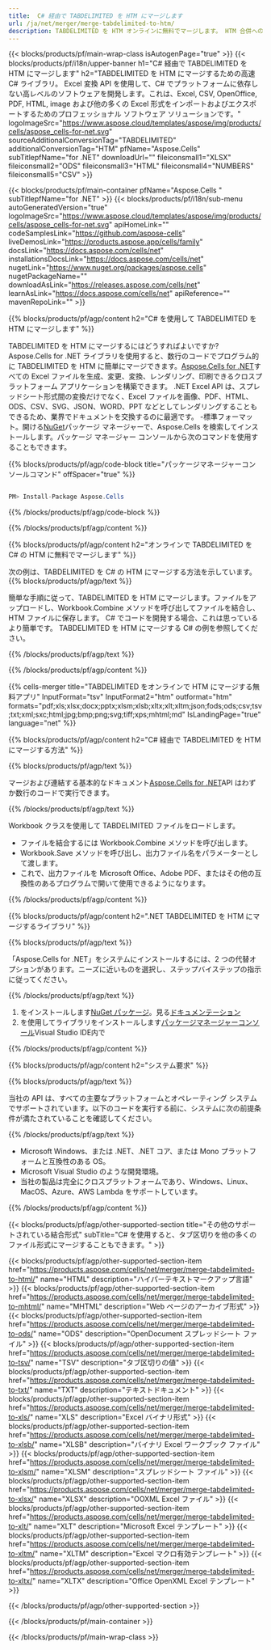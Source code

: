 ```yaml
---
title:  C# 経由で TABDELIMITED を HTM にマージします
url: /ja/net/merger/merge-tabdelimited-to-htm/ 
description: TABDELIMITED を HTM オンラインに無料でマージします。 HTM 合併への無料オンライン TABDELIMITED。 TABDELIMITED を Word、Excel、PPTX、PDF、JPG、HTML、ODS、SVG、XPS などに結合します。
---
```

{{< blocks/products/pf/main-wrap-class isAutogenPage="true" >}}
{{< blocks/products/pf/i18n/upper-banner h1="C# 経由で TABDELIMITED を HTM にマージします" h2="TABDELIMITED を HTM にマージするための高速 C# ライブラリ。 Excel 変換 API を使用して、C# でプラットフォームに依存しない高レベルのソフトウェアを開発します。これは、Excel, CSV, OpenOffice, PDF, HTML, image および他の多くの Excel 形式をインポートおよびエクスポートするためのプロフェッショナル ソフトウェア ソリューションです。" logoImageSrc="https://www.aspose.cloud/templates/aspose/img/products/cells/aspose_cells-for-net.svg" sourceAdditionalConversionTag="TABDELIMITED" additionalConversionTag="HTM" pfName="Aspose.Cells" subTitlepfName="for .NET" downloadUrl="" fileiconsmall1="XLSX" fileiconsmall2="ODS" fileiconsmall3="HTML" fileiconsmall4="NUMBERS" fileiconsmall5="CSV" >}}

{{< blocks/products/pf/main-container pfName="Aspose.Cells " subTitlepfName="for .NET" >}}
{{< blocks/products/pf/i18n/sub-menu autoGeneratedVersion="true" logoImageSrc="https://www.aspose.cloud/templates/aspose/img/products/cells/aspose_cells-for-net.svg" apiHomeLink="" codeSamplesLink="https://github.com/aspose-cells" liveDemosLink="https://products.aspose.app/cells/family" docsLink="https://docs.aspose.com/cells/net" installationsDocsLink="https://docs.aspose.com/cells/net" nugetLink="https://www.nuget.org/packages/aspose.cells" nugetPackageName="" downloadAsLink="https://releases.aspose.com/cells/net" learnAsLink="https://docs.aspose.com/cells/net" apiReference="" mavenRepoLink="" >}}

{{% blocks/products/pf/agp/content h2="C# を使用して TABDELIMITED を HTM にマージします" %}}

TABDELIMITED を HTM にマージするにはどうすればよいですか? Aspose.Cells for .NET ライブラリを使用すると、数行のコードでプログラム的に TABDELIMITED を HTM に簡単にマージできます。[Aspose.Cells for .NET](https://products.aspose.com/cells/net)すべての Excel ファイルを生成、変更、変換、レンダリング、印刷できるクロスプラットフォーム アプリケーションを構築できます。 .NET Excel API は、スプレッドシート形式間の変換だけでなく、Excel ファイルを画像、PDF、HTML、ODS、CSV、SVG、JSON、WORD、PPT などとしてレンダリングすることもできるため、業界でドキュメントを交換するのに最適です。 -標準フォーマット。開ける[NuGet](https://www.nuget.org/packages/aspose.cells)パッケージ マネージャーで、Aspose.Cells を検索してインストールします。パッケージ マネージャー コンソールから次のコマンドを使用することもできます。

{{% blocks/products/pf/agp/code-block title="パッケージマネージャーコンソールコマンド" offSpacer="true" %}}

```cs

PM> Install-Package Aspose.Cells

```

{{% /blocks/products/pf/agp/code-block %}}

{{% /blocks/products/pf/agp/content %}}

{{% blocks/products/pf/agp/content h2="オンラインで TABDELIMITED を C# の HTM に無料でマージします" %}}

次の例は、TABDELIMITED を C# の HTM にマージする方法を示しています。
{{% blocks/products/pf/agp/text %}}

簡単な手順に従って、TABDELIMITED を HTM にマージします。ファイルをアップロードし、Workbook.Combine メソッドを呼び出してファイルを結合し、HTM ファイルに保存します。 C# でコードを開発する場合、これは思っているより簡単です。 TABDELIMITED を HTM にマージする C# の例を参照してください。

{{% /blocks/products/pf/agp/text %}}

{{% /blocks/products/pf/agp/content %}}

{{% cells-merger title="TABDELIMITED をオンラインで HTM にマージする無料アプリ" InputFormat="tsv" InputFormat2="htm" outformat="htm" formats="pdf;xls;xlsx;docx;pptx;xlsm;xlsb;xltx;xlt;xltm;json;fods;ods;csv;tsv;txt;xml;sxc;html;jpg;bmp;png;svg;tiff;xps;mhtml;md" IsLandingPage="true" language="net" %}}

{{% blocks/products/pf/agp/content h2="C# 経由で TABDELIMITED を HTM にマージする方法" %}}

{{% blocks/products/pf/agp/text %}}

マージおよび連結する基本的なドキュメント[Aspose.Cells for .NET](https://products.aspose.com/cells/net)API はわずか数行のコードで実行できます。

{{% /blocks/products/pf/agp/text %}}

Workbook クラスを使用して TABDELIMITED ファイルをロードします。
+ ファイルを結合するには Workbook.Combine メソッドを呼び出します。
+ Workbook.Save メソッドを呼び出し、出力ファイル名をパラメーターとして渡します。
+ これで、出力ファイルを Microsoft Office、Adobe PDF、またはその他の互換性のあるプログラムで開いて使用できるようになります。

{{% /blocks/products/pf/agp/content %}}

{{% blocks/products/pf/agp/content h2=".NET TABDELIMITED を HTM にマージするライブラリ" %}}

{{% blocks/products/pf/agp/text %}}

「Aspose.Cells for .NET」をシステムにインストールするには、2 つの代替オプションがあります。ニーズに近いものを選択し、ステップバイステップの指示に従ってください。

{{% /blocks/products/pf/agp/text %}}

1. をインストールします[NuGet パッケージ](https://www.nuget.org/packages/Aspose.Cells/)。見る[ドキュメンテーション](https://docs.aspose.com/cells/net/installation/#install-asposecells-for-net-through-nuget)
1. を使用してライブラリをインストールします[パッケージマネージャーコンソール](https://docs.aspose.com/cells/net/installation/#install-asposecells-using-the-package-manager-console)Visual Studio IDE内で


{{% /blocks/products/pf/agp/content %}}

 
{{% blocks/products/pf/agp/content h2="システム要求" %}}

{{% blocks/products/pf/agp/text %}}

当社の API は、すべての主要なプラットフォームとオペレーティング システムでサポートされています。以下のコードを実行する前に、システムに次の前提条件が満たされていることを確認してください。

{{% /blocks/products/pf/agp/text %}}

- Microsoft Windows、または .NET、.NET コア、または Mono プラットフォームと互換性のある OS。
-  Microsoft Visual Studio のような開発環境。
- 当社の製品は完全にクロスプラットフォームであり、Windows、Linux、MacOS、Azure、AWS Lambda をサポートしています。

{{% /blocks/products/pf/agp/content %}}


{{< blocks/products/pf/agp/other-supported-section title="その他のサポートされている結合形式" subTitle="C# を使用すると、タブ区切りを他の多くのファイル形式にマージすることもできます。" >}}

{{< blocks/products/pf/agp/other-supported-section-item href="https://products.aspose.com/cells/net/merger/merge-tabdelimited-to-html/" name="HTML" description="ハイパーテキストマークアップ言語" >}}
{{< blocks/products/pf/agp/other-supported-section-item href="https://products.aspose.com/cells/net/merger/merge-tabdelimited-to-mhtml/" name="MHTML" description="Web ページのアーカイブ形式" >}}
{{< blocks/products/pf/agp/other-supported-section-item href="https://products.aspose.com/cells/net/merger/merge-tabdelimited-to-ods/" name="ODS" description="OpenDocument スプレッドシート ファイル" >}}
{{< blocks/products/pf/agp/other-supported-section-item href="https://products.aspose.com/cells/net/merger/merge-tabdelimited-to-tsv/" name="TSV" description="タブ区切りの値" >}}
{{< blocks/products/pf/agp/other-supported-section-item href="https://products.aspose.com/cells/net/merger/merge-tabdelimited-to-txt/" name="TXT" description="テキストドキュメント" >}}
{{< blocks/products/pf/agp/other-supported-section-item href="https://products.aspose.com/cells/net/merger/merge-tabdelimited-to-xls/" name="XLS" description="Excel バイナリ形式" >}}
{{< blocks/products/pf/agp/other-supported-section-item href="https://products.aspose.com/cells/net/merger/merge-tabdelimited-to-xlsb/" name="XLSB" description="バイナリ Excel ワークブック ファイル" >}}
{{< blocks/products/pf/agp/other-supported-section-item href="https://products.aspose.com/cells/net/merger/merge-tabdelimited-to-xlsm/" name="XLSM" description="スプレッドシート ファイル" >}}
{{< blocks/products/pf/agp/other-supported-section-item href="https://products.aspose.com/cells/net/merger/merge-tabdelimited-to-xlsx/" name="XLSX" description="OOXML Excel ファイル" >}}
{{< blocks/products/pf/agp/other-supported-section-item href="https://products.aspose.com/cells/net/merger/merge-tabdelimited-to-xlt/" name="XLT" description="Microsoft Excel テンプレート" >}}
{{< blocks/products/pf/agp/other-supported-section-item href="https://products.aspose.com/cells/net/merger/merge-tabdelimited-to-xltm/" name="XLTM" description="Excel マクロ有効テンプレート" >}}
{{< blocks/products/pf/agp/other-supported-section-item href="https://products.aspose.com/cells/net/merger/merge-tabdelimited-to-xltx/" name="XLTX" description="Office OpenXML Excel テンプレート" >}}

{{< /blocks/products/pf/agp/other-supported-section >}}

{{< /blocks/products/pf/main-container >}}
    
{{< /blocks/products/pf/main-wrap-class >}}
